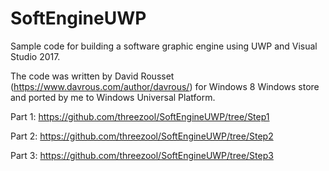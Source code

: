# SoftEngineUWP
Sample code for building a software graphic engine using UWP and Visual Studio 2017.

The code was written by David Rousset (https://www.davrous.com/author/davrous/) for Windows 8 Windows store and ported by me to Windows Universal Platform.

Part 1:
https://github.com/threezool/SoftEngineUWP/tree/Step1

Part 2:
https://github.com/threezool/SoftEngineUWP/tree/Step2

Part 3:
https://github.com/threezool/SoftEngineUWP/tree/Step3
